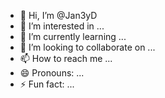 - 👋 Hi, I’m @Jan3yD
- 👀 I’m interested in ...
- 🌱 I’m currently learning ...
- 💞️ I’m looking to collaborate on ...
- 📫 How to reach me ...
- 😄 Pronouns: ...
- ⚡ Fun fact: ...

<!---
Jan3yD/Jan3yD is a ✨ special ✨ repository because its `README.md` (this file) appears on your GitHub profile.
You can click the Preview link to take a look at your changes.
--->
